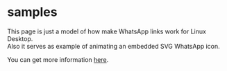 # samples
This page is just a model of how make WhatsApp links work for Linux Desktop.<br>
Also it serves as example of animating an embedded SVG WhatsApp icon.

You can get more information <a href="https://www.bobsprite.com/blog/whatsapp-link">here</a>.
